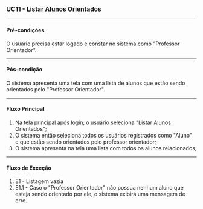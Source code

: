 ### UC11 - Listar Alunos Orientados
---
#### Pré-condições
O usuario precisa estar logado e constar no sistema como "Professor Orientador".

---
#### Pós-condição
O sistema apresenta uma tela com uma lista de alunos que estão sendo orientados pelo "Professor Orientador". 

---
#### Fluxo Principal
1. Na tela principal após login, o usuário seleciona "Listar Alunos Orientados";
2. O sistema então seleciona todos os usuários registrados como "Aluno" e que estão sendo orientados pelo professor orientador; 
3. O sistema apresenta na tela uma lista com todos os alunos relacionados;

---
#### Fluxo de Exceção
1. E1 - Listagem vazia
2. E1.1 - Caso o "Professor Orientador" não possua nenhum aluno que esteja sendo orientado por ele, o sistema exibirá uma mensagem de erro. 

